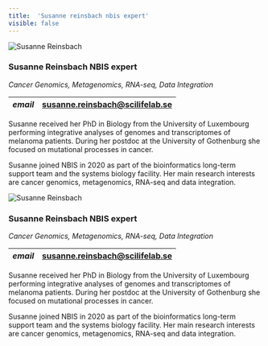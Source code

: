 ```yaml
---
title:  'Susanne reinsbach nbis expert'
visible: false
---
```

    

![Susanne Reinsbach](/assets/img/staff/susanne-reinsbach.jpg)

###  Susanne Reinsbach NBIS expert

_Cancer Genomics, Metagenomics, RNA-seq, Data Integration_

_email_|  susanne.reinsbach@scilifelab.se  
---|---  
  


Susanne received her PhD in Biology from the University of Luxembourg performing integrative analyses of genomes and transcriptomes of melanoma patients. During her postdoc at the University of Gothenburg she focused on mutational processes in cancer.

Susanne joined NBIS in 2020 as part of the bioinformatics long-term support team and the systems biology facility. Her main research interests are cancer genomics, metagenomics, RNA-seq and data integration.

![Susanne Reinsbach](/assets/img/staff/susanne-reinsbach.jpg)

###  Susanne Reinsbach NBIS expert

_Cancer Genomics, Metagenomics, RNA-seq, Data Integration_

_email_|  susanne.reinsbach@scilifelab.se  
---|---  
  


Susanne received her PhD in Biology from the University of Luxembourg performing integrative analyses of genomes and transcriptomes of melanoma patients. During her postdoc at the University of Gothenburg she focused on mutational processes in cancer.

Susanne joined NBIS in 2020 as part of the bioinformatics long-term support team and the systems biology facility. Her main research interests are cancer genomics, metagenomics, RNA-seq and data integration.
